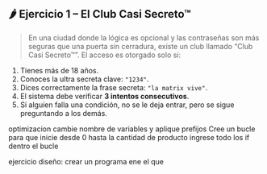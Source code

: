 ## 🌶️ Ejercicio 1 – **El Club Casi Secreto™**

> En una ciudad donde la lógica es opcional y las contraseñas son más seguras que una puerta sin cerradura, existe un club llamado “Club Casi Secreto™”. El acceso es otorgado solo si:
> 
1. Tienes más de 18 años.
2. Conoces la ultra secreta clave: `"1234"`.
3. Dices correctamente la frase secreta: `"la matrix vive"`.
4. El sistema debe verificar **3 intentos consecutivos**.
5. Si alguien falla una condición, no se le deja entrar, pero se sigue preguntando a los demás.

optimizacion
cambie nombre de variables y aplique prefijos
Cree un bucle para que inicie desde 0 hasta la cantidad de producto 
ingrese todo los if dentro el bucle 

ejercicio 
diseño:
crear un programa ene el que


